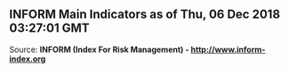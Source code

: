 ## INFORM Main Indicators as of Thu, 06 Dec 2018 03:27:01 GMT

Source: **INFORM (Index For Risk Management) - http://www.inform-index.org**